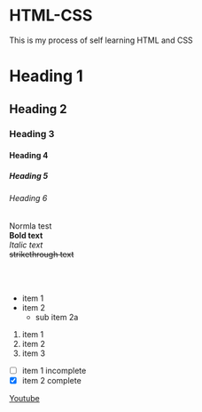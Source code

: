# HTML-CSS

This is my process of self learning HTML and CSS

# Heading 1
## Heading 2
### Heading 3
#### Heading 4
##### Heading 5
###### Heading 6

Normla test
<br>
**Bold text**
<br>
*Italic text* 
<br>
~~strikethrough text~~

<br>
<br>

- item 1
- item 2
  - sub item 2a

1. item 1
1. item 2
1. item 3

- [ ] item 1 incomplete
- [x] item 2 complete

[Youtube](http://youtube.com)
